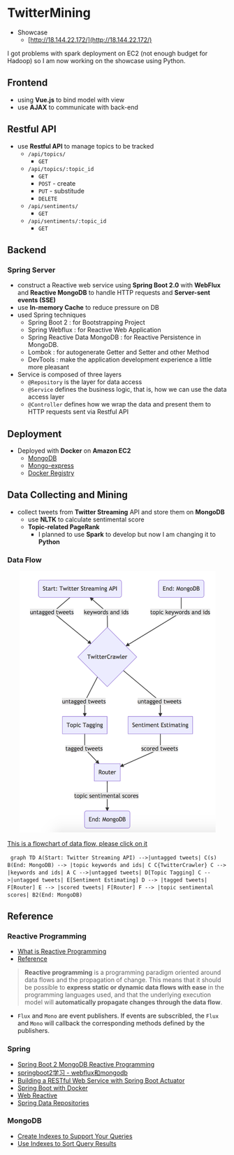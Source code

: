 # TwitterMining

- Showcase
    - [http://18.144.22.172/](http://18.144.22.172/)

I got problems with spark deployment on EC2 (not enough budget for Hadoop) so I am now working on the showcase using Python.

## Frontend

- using **Vue.js** to bind model with view
- use **AJAX** to communicate with back-end


## Restful API

- use **Restful API** to manage topics to be tracked
    - `/api/topics/`
        - `GET`
    - `/api/topics/:topic_id`
        - `GET`
        - `POST` - create
        - `PUT` - substitude
        - `DELETE`
    - `/api/sentiments/`
        - `GET`
    - `/api/sentiments/:topic_id`
        - `GET`

## Backend
    
### Spring Server

- construct a Reactive web service using **Spring Boot 2.0** with **WebFlux** and **Reactive MongoDB** to handle HTTP requests and **Server-sent events (SSE)**
- use **In-memory Cache** to reduce pressure on DB
- used Spring techniques
    - Spring Boot 2 : for Bootstrapping Project
    - Spring Webflux : for Reactive Web Application
    - Spring Reactive Data MongoDB : for Reactive Persistence in MongoDB.
    - Lombok : for autogenerate Getter and Setter and other Method
    - DevTools : make the application development experience a little more pleasant
- Service is composed of three layers
    - `@Repository` is the layer for data access
    - `@Service` defines the business logic, that is, how we can use the data access layer
    - `@Controller` defines how we wrap the data and present them to HTTP requests sent via Restful API


## Deployment

- Deployed with **Docker** on **Amazon EC2**
    - [MongoDB](https://github.com/docker-library/mongo)
    - [Mongo-express](https://github.com/mongo-express/mongo-express-docker)
    - [Docker Registry](https://docs.docker.com/registry/)

## Data Collecting and Mining

- collect tweets from **Twitter Streaming** API and store them on **MongoDB**
    - use **NLTK** to calculate sentimental score
    - **Topic-related PageRank**
        - I planned to use **Spark** to develop but now I am changing it to **Python**

### Data Flow

<div align=center><img width="450"  src="./dataflow.png?raw=true"/></div>

[This is a flowchart of data flow, please click on it](https://mermaidjs.github.io/mermaid-live-editor/#/view/eyJjb2RlIjoiZ3JhcGggVERcbkEoU3RhcnQ6IFR3aXR0ZXIgU3RyZWFtaW5nIEFQSSkgLS0-fHVudGFnZ2VkIHR3ZWV0c3wgQyhzKVxuQihFbmQ6IE1vbmdvREIpIC0tPiB8dG9waWMga2V5d29yZHMgYW5kIGlkc3wgQ1xuQ3tUd2l0dGVyQ3Jhd2xlcn1cbkMgLS0-IHxrZXl3b3JkcyBhbmQgaWRzfCBBXG5DIC0tPnx1bnRhZ2dlZCB0d2VldHN8IERbVG9waWMgVGFnZ2luZ11cbkMgLS0-fHVudGFnZ2VkIHR3ZWV0c3wgRVtTZW50aW1lbnQgRXN0aW1hdGluZ11cbkQgLS0-IHx0YWdnZWQgdHdlZXRzfCBGW1JvdXRlcl1cbkUgLS0-IHxzY29yZWQgdHdlZXRzfCBGW1JvdXRlcl1cbkYgLS0-IHx0b3BpYyBzZW50aW1lbnRhbCBzY29yZXN8IEIyKEVuZDogTW9uZ29EQikiLCJtZXJtYWlkIjp7InRoZW1lIjoiZGVmYXVsdCJ9fQ)

​```
graph TD
A(Start: Twitter Streaming API) -->|untagged tweets| C(s)
B(End: MongoDB) --> |topic keywords and ids| C
C{TwitterCrawler}
C --> |keywords and ids| A
C -->|untagged tweets| D[Topic Tagging]
C -->|untagged tweets| E[Sentiment Estimating]
D --> |tagged tweets| F[Router]
E --> |scored tweets| F[Router]
F --> |topic sentimental scores| B2(End: MongoDB)
​```


## Reference

### Reactive Programming

- [What is Reactive Programming](https://en.wikipedia.org/wiki/Reactive_programming)
- [Reference](https://medium.com/exploring-code/what-is-reactive-programming-da37c1611382)

> **Reactive programming** is a programming paradigm oriented around data flows and the propagation of change. This means that it should be possible to **express static or dynamic data flows with ease** in the programming languages used, and that the underlying execution model will **automatically propagate changes through the data flow**.

- `Flux` and `Mono` are event publishers. If events are subscribled, the `Flux` and `Mono` will callback the corresponding methods defined by the publishers.

### Spring

- [Spring Boot 2 MongoDB Reactive Programming](https://medium.com/@beladiyahardik7/spring-boot-2-mongodb-reactive-programming-b20a9a5bd6c)
- [springboot2学习 - webflux和mongodb](https://blog.csdn.net/j903829182/article/details/80288892)
- [Building a RESTful Web Service with Spring Boot Actuator](https://spring.io/guides/gs/actuator-service/)
- [Spring Boot with Docker](https://spring.io/guides/gs/spring-boot-docker/)
- [Web Reactive](https://docs.spring.io/spring/docs/current/spring-framework-reference/web-reactive.html#spring-webflux)
- [Spring Data Repositories](https://docs.spring.io/spring-data/mongodb/docs/current/reference/html/#mongo.reactive)

### MongoDB

- [Create Indexes to Support Your Queries](https://docs.mongodb.com/manual/tutorial/create-indexes-to-support-queries/)
- [Use Indexes to Sort Query Results](https://docs.mongodb.com/manual/tutorial/sort-results-with-indexes/index.html)